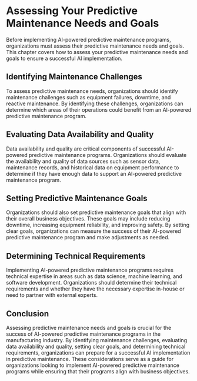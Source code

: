 Assessing Your Predictive Maintenance Needs and Goals
===========================================================================================================================

Before implementing AI-powered predictive maintenance programs, organizations must assess their predictive maintenance needs and goals. This chapter covers how to assess your predictive maintenance needs and goals to ensure a successful AI implementation.

Identifying Maintenance Challenges
----------------------------------

To assess predictive maintenance needs, organizations should identify maintenance challenges such as equipment failures, downtime, and reactive maintenance. By identifying these challenges, organizations can determine which areas of their operations could benefit from an AI-powered predictive maintenance program.

Evaluating Data Availability and Quality
----------------------------------------

Data availability and quality are critical components of successful AI-powered predictive maintenance programs. Organizations should evaluate the availability and quality of data sources such as sensor data, maintenance records, and historical data on equipment performance to determine if they have enough data to support an AI-powered predictive maintenance program.

Setting Predictive Maintenance Goals
------------------------------------

Organizations should also set predictive maintenance goals that align with their overall business objectives. These goals may include reducing downtime, increasing equipment reliability, and improving safety. By setting clear goals, organizations can measure the success of their AI-powered predictive maintenance program and make adjustments as needed.

Determining Technical Requirements
----------------------------------

Implementing AI-powered predictive maintenance programs requires technical expertise in areas such as data science, machine learning, and software development. Organizations should determine their technical requirements and whether they have the necessary expertise in-house or need to partner with external experts.

Conclusion
----------

Assessing predictive maintenance needs and goals is crucial for the success of AI-powered predictive maintenance programs in the manufacturing industry. By identifying maintenance challenges, evaluating data availability and quality, setting clear goals, and determining technical requirements, organizations can prepare for a successful AI implementation in predictive maintenance. These considerations serve as a guide for organizations looking to implement AI-powered predictive maintenance programs while ensuring that their programs align with business objectives.
